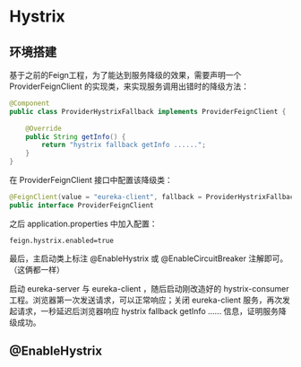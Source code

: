 # Hystrix

## 环境搭建

基于之前的Feign工程，为了能达到服务降级的效果，需要声明一个 ProviderFeignClient 的实现类，来实现服务调用出错时的降级方法：

```java
@Component
public class ProviderHystrixFallback implements ProviderFeignClient {
    
    @Override
    public String getInfo() {
        return "hystrix fallback getInfo ......";
    }
}
```

在 ProviderFeignClient 接口中配置该降级类：

~~~java
@FeignClient(value = "eureka-client", fallback = ProviderHystrixFallback.class)
public interface ProviderFeignClient
~~~

之后 application.properties 中加入配置：

~~~
feign.hystrix.enabled=true
~~~

最后，主启动类上标注 @EnableHystrix 或 @EnableCircuitBreaker 注解即可。（这俩都一样）

启动 eureka-server 与 eureka-client ，随后启动刚改造好的 hystrix-consumer 工程。浏览器第一次发送请求，可以正常响应；关闭 eureka-client 服务，再次发起请求，一秒延迟后浏览器响应 hystrix fallback getInfo ...... 信息，证明服务降级成功。

## @EnableHystrix

